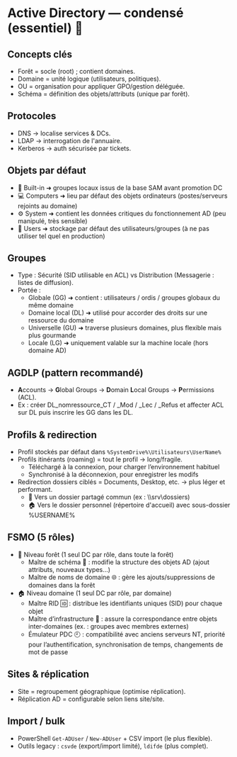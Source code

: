 # Active Directory — condensé (essentiel) 🧭

## Concepts clés
- Forêt = socle (root) ; contient domaines.  
- Domaine = unité logique (utilisateurs, politiques).  
- OU = organisation pour appliquer GPO/gestion déléguée.  
- Schéma = définition des objets/attributs (unique par forêt).

## Protocoles
- DNS → localise services & DCs.  
- LDAP → interrogation de l'annuaire.  
- Kerberos → auth sécurisée par tickets.

## Objets par défaut
- 🧱 Built-in ➜ groupes locaux issus de la base SAM avant promotion DC
- 💻 Computers ➜ lieu par défaut des objets ordinateurs (postes/serveurs rejoints au domaine)
- ⚙️ System ➜ contient les données critiques du fonctionnement AD (peu manipulé, très sensible)
- 👥 Users ➜ stockage par défaut des utilisateurs/groupes (à ne pas utiliser tel quel en production)

## Groupes
- Type : Sécurité (SID utilisable en ACL) vs Distribution (Messagerie : listes de diffusion).  
- Portée :
	- Globale (GG) ➜ contient : utilisateurs / ordis / groupes globaux du même domaine
	- Domaine local (DL) ➜ utilisé pour accorder des droits sur une ressource du domaine
	- Universelle (GU) ➜ traverse plusieurs domaines, plus flexible mais plus gourmande
	- Locale (LG) ➜ uniquement valable sur la machine locale (hors domaine AD)

## AGDLP (pattern recommandé)
- **A**ccounts → **G**lobal Groups → **D**omain **L**ocal Groups → **P**ermissions (ACL).
- Ex : créer DL_nomressource_CT / _Mod / _Lec / _Refus et affecter ACL sur DL puis inscrire les GG dans les DL.

## Profils & redirection
- Profil stockés par défaut dans `%SystemDrive%\Utilisateurs\UserName%`
- Profils itinérants (roaming) = tout le profil → long/fragile.  
	- Téléchargé à la connexion, pour charger l’environnement habituel
	- Synchronisé à la déconnexion, pour enregistrer les modifs
- Redirection dossiers ciblés = Documents, Desktop, etc. → plus léger et performant.
	- 📁 Vers un dossier partagé commun (ex : \\\srv\dossiers)
	- 🏠 Vers le dossier personnel (répertoire d'accueil) avec sous-dossier %USERNAME%

## FSMO (5 rôles)
- 🏰 Niveau forêt (1 seul DC par rôle, dans toute la forêt)
	- Maître de schéma 🧬 : modifie la structure des objets AD (ajout attributs, nouveaux types…)
	- Maître de noms de domaine 🌐 : gère les ajouts/suppressions de domaines dans la forêt
- 🏠 Niveau domaine (1 seul DC par rôle, par domaine)
	- Maître RID 🆔 : distribue les identifiants uniques (SID) pour chaque objet
	- Maître d’infrastructure 🔁 : assure la correspondance entre objets inter-domaines (ex. : groupes avec membres externes)
	- Émulateur PDC 🕘 : compatibilité avec anciens serveurs NT, priorité pour l’authentification, synchronisation de temps, changements de mot de passe


## Sites & réplication
- Site = regroupement géographique (optimise réplication).  
- Réplication AD = configurable selon liens site/site.

## Import / bulk
- PowerShell `Get-ADUser` / `New-ADUser` + CSV import (le plus flexible).  
- Outils legacy : `csvde` (export/import limité), `ldifde` (plus complet).
